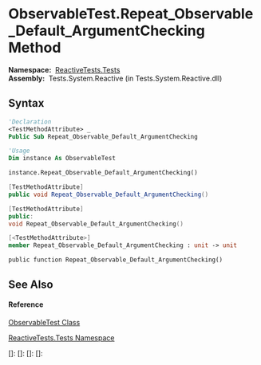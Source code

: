# ObservableTest.Repeat\_Observable\_Default\_ArgumentChecking Method

**Namespace:**  [ReactiveTests.Tests](ReactiveTests.Tests\ReactiveTests.Tests.md)  
**Assembly:**  Tests.System.Reactive (in Tests.System.Reactive.dll)

## Syntax

```vb
'Declaration
<TestMethodAttribute> _
Public Sub Repeat_Observable_Default_ArgumentChecking
```

```vb
'Usage
Dim instance As ObservableTest

instance.Repeat_Observable_Default_ArgumentChecking()
```

```csharp
[TestMethodAttribute]
public void Repeat_Observable_Default_ArgumentChecking()
```

```c++
[TestMethodAttribute]
public:
void Repeat_Observable_Default_ArgumentChecking()
```

```fsharp
[<TestMethodAttribute>]
member Repeat_Observable_Default_ArgumentChecking : unit -> unit 
```

```jscript
public function Repeat_Observable_Default_ArgumentChecking()
```

## See Also

#### Reference

[ObservableTest Class](ObservableTest\ObservableTest.md)

[ReactiveTests.Tests Namespace](ReactiveTests.Tests\ReactiveTests.Tests.md)

[]: 
[]: 
[]: 
[]: 